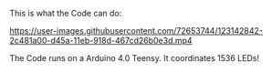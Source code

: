 This is what the Code can do:

https://user-images.githubusercontent.com/72653744/123142842-2c481a00-d45a-11eb-918d-467cd26b0e3d.mp4

The Code runs on a Arduino 4.0 Teensy. It coordinates 1536 LEDs!
